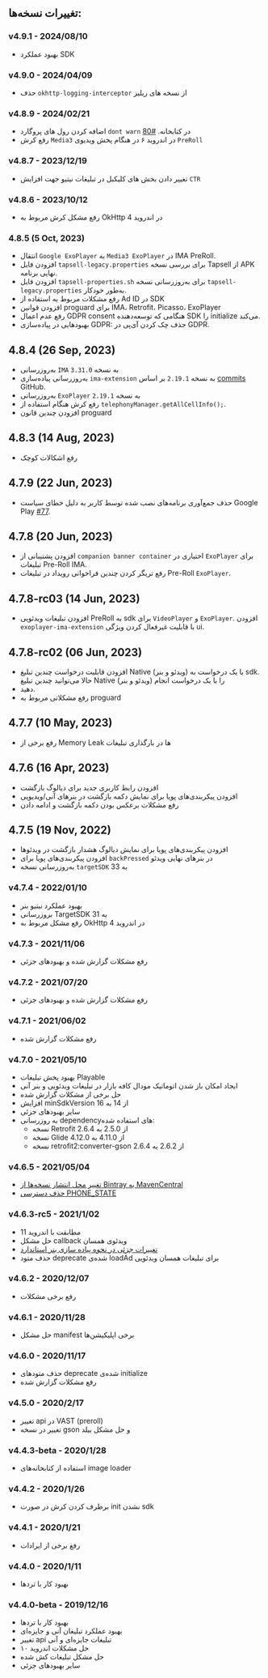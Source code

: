 ## تغییرات نسخه‌ها:

### v4.9.1 - 2024/08/10

- بهبود عملکرد SDK

### v4.9.0 - 2024/04/09
- حذف `okhttp-logging-interceptor` از نسخه های ریلیز

### v4.8.9 - 2024/02/21
- اضافه کردن رول های پروگارد `dont warn` در کتابخانه. [#80](https://github.com/tapsellorg/TapsellPlusSDK-AndroidSample/issues/80)
- رفع کرش `Media3` در اندروید ۶ در هنگام پخش ویدیوی `PreRoll`

### v4.8.7 - 2023/12/19
- تغییر دادن بخش های کلیکبل در تبلیغات نیتیو جهت افزایش `CTR`

### v4.8.6 - 2023/10/12
* رفع مشکل کرش مربوط به OkHttp در اندروید 4

### 4.8.5 (5 Oct, 2023)
* انتقال `Google ExoPlayer` به `Media3 ExoPlayer` در IMA PreRoll.
* افزودن فایل `tapsell-legacy.properties` برای بررسی نسخه Tapsell از APK نهایی برنامه.
* افزودن فایل `tapsell-properties.sh` برای به‌روزرسانی نسخه `tapsell-legacy.properties` به‌طور خودکار.
* رفع مشکلات مربوط به استفاده از Ad ID در SDK
* افزودن قوانین proguard برای IMA، Retrofit، Picasso، ExoPlayer
* رفع عدم اعمال GDPR consent هنگامی که توسعه‌دهنده SDK را initialize می‌کند.
* بهبودهایی در پیاده‌سازی GDPR: حذف چک کردن آی‌پی در GDPR.

## 4.8.4 (26 Sep, 2023)
* به‌روزرسانی `IMA` به نسخه `3.31.0`
* به‌روزرسانی پیاده‌سازی `ima-extension` به نسخه `2.19.1` بر اساس [commits](https://github.com/google/ExoPlayer/commit/b8e1a0b4755efd42a0d45fb0e90a6b3304e9544b) GitHub.
* به‌روزرسانی `ExoPlayer` به نسخه `2.19.1`
* رفع کرش هنگام استفاده از `telephonyManager.getAllCellInfo();`.
* افزودن چندین قانون proguard

## 4.8.3 (14 Aug, 2023)
* رفع اشکالات کوچک

## 4.7.9 (22 Jun, 2023)
* حذف جمع‌آوری برنامه‌های نصب شده توسط کاربر به دلیل خطای سیاست Google Play [#77](https://github.com/tapsellorg/TapsellPlusSDK-AndroidSample/issues/77).

## 4.7.8 (20 Jun, 2023)
* افزودن پشتیبانی از `companion banner container` اختیاری در `ExoPlayer` برای تبلیغات Pre-Roll IMA.
* رفع تریگر کردن چندین فراخوانی رویداد در تبلیغات Pre-Roll `ExoPlayer`.

## 4.7.8-rc03 (14 Jun, 2023)
* افزودن تبلیغات ویدئویی PreRoll به sdk برای `VideoPlayer` و `ExoPlayer`. افزودن `exoplayer-ima-extension` با قابلیت غیرفعال کردن ویژگی ui.

## 4.7.8-rc02 (06 Jun, 2023)
* افزودن قابلیت درخواست چندین تبلیغ Native (ویدئو و بنر) با یک درخواست به sdk. حالا می‌توانید چندین تبلیغ Native (ویدئو و بنر) را با یک درخواست انجام
* دهید.
* رفع مشکلاتی مربوط به proguard

## 4.7.7 (10 May, 2023)
* رفع برخی از Memory Leak ها در بارگذاری تبلیغات

## 4.7.6 (16 Apr, 2023)
* افزودن رابط کاربری جدید برای دیالوگ بازگشت
* افزودن پیکربندی‌های پویا برای نمایش دکمه بازگشت در بنرهای آنی/ویدیویی
* رفع مشکلات برعکس بودن دکمه بازگشت و ادامه دادن

## 4.7.5 (19 Nov, 2022)
* افزودن پیکربندی‌های پویا برای نمایش دیالوگ هشدار بازگشت در ویدئوها
* افزودن پیکربندی‌های پویا برای `backPressed` در بنرهای نهایی ویدئو
* به‌روزرسانی نسخه `targetSDK` به 33


### v4.7.4 - 2022/01/10
* بهبود عملکرد نیتیو بنر
* بروزرسانی TargetSDK به 31
* رفع مشکل مربوط به OkHttp در اندروید 4

### v4.7.3 - 2021/11/06
* رفع مشکلات گزارش شده و بهبود‌های جزئی 

### v4.7.2 - 2021/07/20
* رفع مشکلات گزارش شده و بهبود‌های جزئی

### v4.7.1 - 2021/06/02
* رفع مشکلات گزارش شده

### v4.7.0 - 2021/05/10
* بهبود پخش تبلیغات Playable
* ایجاد امکان باز شدن اتوماتیک مودال کافه بازار در تبلیغات ویدئویی و بنر آنی
* حل برخی از مشکلات گزارش شده
* افزایش minSdkVersion از 14 به 16
* سایر بهبودهای جزئی
* به روزرسانی dependencyهای استفاده شده:
    * نسخه Retrofit از 2.5.0 به 2.6.4
    * نسخه Glide از 4.11.0 به 4.12.0
    * نسخه retrofit2:converter-gson از 2.6.2 به 2.6.4

### v4.6.5 - 2021/05/04
* [تغییر محل انتشار نسخه‌ها از Bintray به MavenCentral](https://docs.tapsell.ir/tapsell-sdk/android/initialize/#%D8%AA%D9%86%D8%B8%DB%8C%D9%85%D8%A7%D8%AA-gradle)
* [حذف دسترسی PHONE_STATE](https://docs.tapsell.ir/tapsell-sdk/android/initialize/#%D8%AF%D8%B3%D8%AA%D8%B1%D8%B3%DB%8C%D9%87%D8%A7)

### v4.6.3-rc5 - 2021/1/02
* مطابقت با اندروید 11
* حل مشکل callback ویدئوی همسان
* [تغییرات جزئی در نحوه پیاده سازی بنر استاندارد](https://docs.tapsell.ir/tapsell-sdk/android/standard/)
* حذف متود deprecate شده‌ی loadAd برای تبلیغات همسان ویدئویی

### v4.6.2 - 2020/12/07
* رفع برخی مشکلات

### v4.6.1 - 2020/11/28
* حل مشکل manifest برخی اپلیکیشن‌ها

### v4.6.0 - 2020/11/17
* حذف متودهای deprecate شده‌ی initialize
* رفع مشکلات گزارش شده

### v4.5.0 - 2020/2/17
* تغییر api در VAST (preroll)
* تغییر در نسخه gson و حل مشکل بیلد

### v4.4.3-beta - 2020/1/28
* استفاده از کتابخانه‌های image loader

### v4.4.2 - 2020/1/26
* برطرف کردن کرش در صورت init نشدن sdk

### v4.4.1 - 2020/1/21
* رفغ برخی از ایرادات

### v4.4.0 - 2020/1/11
* بهبود کار با تردها

### v4.4.0-beta - 2019/12/16
* بهبود کار با تردها
* بهبود عملکرد تبلیغان آنی و جایزه‌ای
* تغییر api تبلیغات جایزه‌ای و آنی
* حل مشکلات اندروید ۱۰
* حل مشکل تبلیغات کش شده
* سایر بهبودهای جزئی
